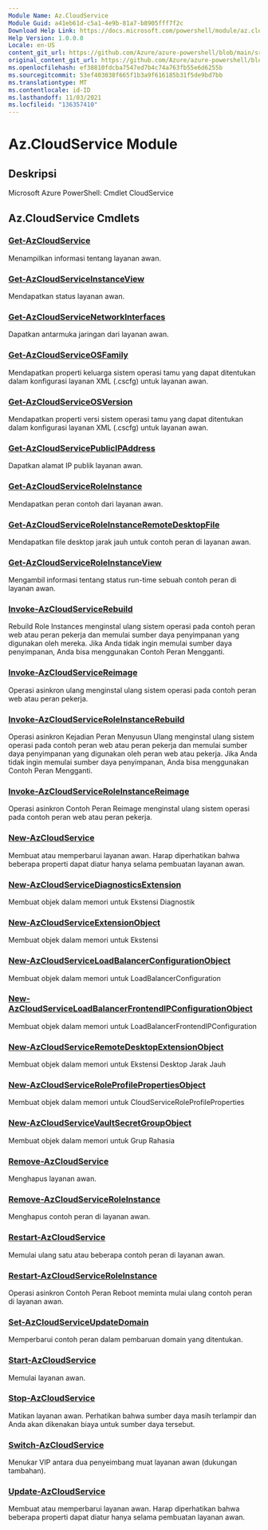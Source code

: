 ```yaml
---
Module Name: Az.CloudService
Module Guid: a41eb61d-c5a1-4e9b-81a7-b8905fff7f2c
Download Help Link: https://docs.microsoft.com/powershell/module/az.cloudservice
Help Version: 1.0.0.0
Locale: en-US
content_git_url: https://github.com/Azure/azure-powershell/blob/main/src/CloudService/help/Az.CloudService.md
original_content_git_url: https://github.com/Azure/azure-powershell/blob/main/src/CloudService/help/Az.CloudService.md
ms.openlocfilehash: ef38810fdcba7547ed7b4c74a763fb55e6d6255b
ms.sourcegitcommit: 53ef403038f665f1b3a9f616185b31f5de9bd7bb
ms.translationtype: MT
ms.contentlocale: id-ID
ms.lasthandoff: 11/03/2021
ms.locfileid: "136357410"
---
```

# Az.CloudService Module
## Deskripsi
Microsoft Azure PowerShell: Cmdlet CloudService

## Az.CloudService Cmdlets
### [Get-AzCloudService](Get-AzCloudService.md)
Menampilkan informasi tentang layanan awan.

### [Get-AzCloudServiceInstanceView](Get-AzCloudServiceInstanceView.md)
Mendapatkan status layanan awan.

### [Get-AzCloudServiceNetworkInterfaces](Get-AzCloudServiceNetworkInterfaces.md)
Dapatkan antarmuka jaringan dari layanan awan.

### [Get-AzCloudServiceOSFamily](Get-AzCloudServiceOSFamily.md)
Mendapatkan properti keluarga sistem operasi tamu yang dapat ditentukan dalam konfigurasi layanan XML (.cscfg) untuk layanan awan.

### [Get-AzCloudServiceOSVersion](Get-AzCloudServiceOSVersion.md)
Mendapatkan properti versi sistem operasi tamu yang dapat ditentukan dalam konfigurasi layanan XML (.cscfg) untuk layanan awan.

### [Get-AzCloudServicePublicIPAddress](Get-AzCloudServicePublicIPAddress.md)
Dapatkan alamat IP publik layanan awan.

### [Get-AzCloudServiceRoleInstance](Get-AzCloudServiceRoleInstance.md)
Mendapatkan peran contoh dari layanan awan.

### [Get-AzCloudServiceRoleInstanceRemoteDesktopFile](Get-AzCloudServiceRoleInstanceRemoteDesktopFile.md)
Mendapatkan file desktop jarak jauh untuk contoh peran di layanan awan.

### [Get-AzCloudServiceRoleInstanceView](Get-AzCloudServiceRoleInstanceView.md)
Mengambil informasi tentang status run-time sebuah contoh peran di layanan awan.

### [Invoke-AzCloudServiceRebuild](Invoke-AzCloudServiceRebuild.md)
Rebuild Role Instances menginstal ulang sistem operasi pada contoh peran web atau peran pekerja dan memulai sumber daya penyimpanan yang digunakan oleh mereka.
Jika Anda tidak ingin memulai sumber daya penyimpanan, Anda bisa menggunakan Contoh Peran Mengganti.

### [Invoke-AzCloudServiceReimage](Invoke-AzCloudServiceReimage.md)
Operasi asinkron ulang menginstal ulang sistem operasi pada contoh peran web atau peran pekerja.

### [Invoke-AzCloudServiceRoleInstanceRebuild](Invoke-AzCloudServiceRoleInstanceRebuild.md)
Operasi asinkron Kejadian Peran Menyusun Ulang menginstal ulang sistem operasi pada contoh peran web atau peran pekerja dan memulai sumber daya penyimpanan yang digunakan oleh peran web atau pekerja.
Jika Anda tidak ingin memulai sumber daya penyimpanan, Anda bisa menggunakan Contoh Peran Mengganti.

### [Invoke-AzCloudServiceRoleInstanceReimage](Invoke-AzCloudServiceRoleInstanceReimage.md)
Operasi asinkron Contoh Peran Reimage menginstal ulang sistem operasi pada contoh peran web atau peran pekerja.

### [New-AzCloudService](New-AzCloudService.md)
Membuat atau memperbarui layanan awan.
Harap diperhatikan bahwa beberapa properti dapat diatur hanya selama pembuatan layanan awan.

### [New-AzCloudServiceDiagnosticsExtension](New-AzCloudServiceDiagnosticsExtension.md)
Membuat objek dalam memori untuk Ekstensi Diagnostik

### [New-AzCloudServiceExtensionObject](New-AzCloudServiceExtensionObject.md)
Membuat objek dalam memori untuk Ekstensi

### [New-AzCloudServiceLoadBalancerConfigurationObject](New-AzCloudServiceLoadBalancerConfigurationObject.md)
Membuat objek dalam memori untuk LoadBalancerConfiguration

### [New-AzCloudServiceLoadBalancerFrontendIPConfigurationObject](New-AzCloudServiceLoadBalancerFrontendIPConfigurationObject.md)
Membuat objek dalam memori untuk LoadBalancerFrontendIPConfiguration

### [New-AzCloudServiceRemoteDesktopExtensionObject](New-AzCloudServiceRemoteDesktopExtensionObject.md)
Membuat objek dalam memori untuk Ekstensi Desktop Jarak Jauh

### [New-AzCloudServiceRoleProfilePropertiesObject](New-AzCloudServiceRoleProfilePropertiesObject.md)
Membuat objek dalam memori untuk CloudServiceRoleProfileProperties

### [New-AzCloudServiceVaultSecretGroupObject](New-AzCloudServiceVaultSecretGroupObject.md)
Membuat objek dalam memori untuk Grup Rahasia

### [Remove-AzCloudService](Remove-AzCloudService.md)
Menghapus layanan awan.

### [Remove-AzCloudServiceRoleInstance](Remove-AzCloudServiceRoleInstance.md)
Menghapus contoh peran di layanan awan.

### [Restart-AzCloudService](Restart-AzCloudService.md)
Memulai ulang satu atau beberapa contoh peran di layanan awan.

### [Restart-AzCloudServiceRoleInstance](Restart-AzCloudServiceRoleInstance.md)
Operasi asinkron Contoh Peran Reboot meminta mulai ulang contoh peran di layanan awan.

### [Set-AzCloudServiceUpdateDomain](Set-AzCloudServiceUpdateDomain.md)
Memperbarui contoh peran dalam pembaruan domain yang ditentukan.

### [Start-AzCloudService](Start-AzCloudService.md)
Memulai layanan awan.

### [Stop-AzCloudService](Stop-AzCloudService.md)
Matikan layanan awan.
Perhatikan bahwa sumber daya masih terlampir dan Anda akan dikenakan biaya untuk sumber daya tersebut.

### [Switch-AzCloudService](Switch-AzCloudService.md)
Menukar VIP antara dua penyeimbang muat layanan awan (dukungan tambahan).

### [Update-AzCloudService](Update-AzCloudService.md)
Membuat atau memperbarui layanan awan.
Harap diperhatikan bahwa beberapa properti dapat diatur hanya selama pembuatan layanan awan.

